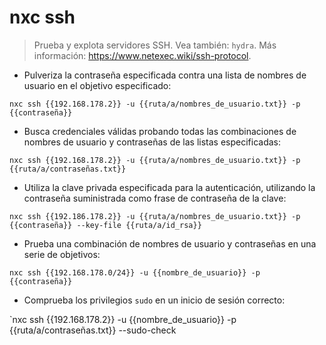 # nxc ssh

> Prueba y explota servidores SSH.
> Vea también: `hydra`.
> Más información: <https://www.netexec.wiki/ssh-protocol>.

- Pulveriza la contraseña especificada contra una lista de nombres de usuario en el objetivo especificado:

`nxc ssh {{192.168.178.2}} -u {{ruta/a/nombres_de_usuario.txt}} -p {{contraseña}}`

- Busca credenciales válidas probando todas las combinaciones de nombres de usuario y contraseñas de las listas especificadas:

`nxc ssh {{192.168.178.2}} -u {{ruta/a/nombres_de_usuario.txt}} -p {{ruta/a/contraseñas.txt}}`

- Utiliza la clave privada especificada para la autenticación, utilizando la contraseña suministrada como frase de contraseña de la clave:

`nxc ssh {{192.186.178.2}} -u {{ruta/a/nombres_de_usuario.txt}} -p {{contraseña}} --key-file {{ruta/a/id_rsa}}`

- Prueba una combinación de nombres de usuario y contraseñas en una serie de objetivos:

`nxc ssh {{192.168.178.0/24}} -u {{nombre_de_usuario}} -p {{contraseña}}`

- Comprueba los privilegios `sudo` en un inicio de sesión correcto:

`nxc ssh {{192.168.178.2}} -u {{nombre_de_usuario}} -p {{ruta/a/contraseñas.txt}} --sudo-check
